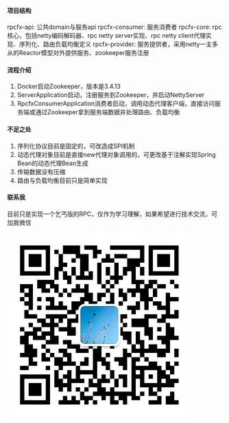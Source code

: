 #### 项目结构
rpcfx-api: 公共domain与服务api
rpcfx-consumer: 服务消费者
rpcfx-core: rpc核心，包括netty编码解码器、rpc netty server实现、rpc netty client代理实现、序列化、路由负载均衡定义
rpcfx-provider: 服务提供者，采用netty一主多从的Reactor模型对外提供服务、zookeeper服务注册
#### 流程介绍
1. Docker启动Zookeeper，版本是3.4.13
2. ServerApplication启动，注册服务到Zookeeper，并启动NettyServer
3. RpcfxConsumerApplication消费者启动，调用动态代理客户端，直接访问服务端或通过Zookeeper拿到服务端数据并处理路由、负载均衡
#### 不足之处
1. 序列化协议目前是固定的，可改造成SPI机制
2. 动态代理对象目前是直接new代理对象调用的，可更改基于注解实现Spring Bean的动态代理Bean生成
3. 传输数据没有压缩
4. 路由与负载均衡目前只是简单实现
#### 联系我
目前只是实现一个乞丐版的RPC，仅作为学习理解，如果希望进行技术交流，可加我微信

![wx](../img/wx.jpg)